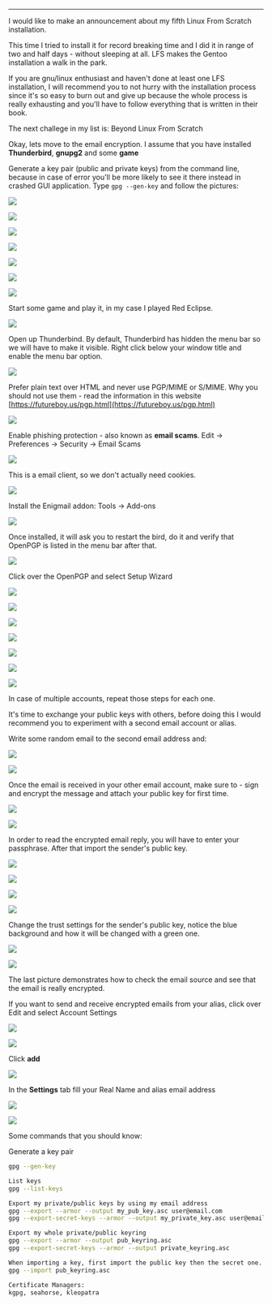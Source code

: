 
---

I would like to make an announcement about my fifth Linux From Scratch installation.

This time I tried to install it for record breaking time and I did it in range of two and half days - without sleeping at all. LFS makes the Gentoo installation a walk in the park.

If you are gnu/linux enthusiast and haven't done at least one LFS installation, I will recommend you to not hurry with the installation process since it's so easy to burn out and give up because the whole process is really exhausting and you'll have to follow everything that is written in their book.

The next challege in my list is: Beyond Linux From Scratch

Okay, lets move to the email encryption. I assume that you have installed **Thunderbird**, **gnupg2** and some **game**

Generate a key pair (public and private keys) from the command line, because in case of error you'll be more likely to see it there instead in crashed GUI application. Type `gpg --gen-key` and follow the pictures:

![]({|img|}/encrypted_emails/gpg-gen-key.png)

![]({|img|}/encrypted_emails/gpg-gen-key1.png)

![]({|img|}/encrypted_emails/gpg-gen-key2.png)

![]({|img|}/encrypted_emails/gpg-gen-key3.png)

![]({|img|}/encrypted_emails/gpg-gen-key4.png)

![]({|img|}/encrypted_emails/gpg-gen-key5.png)

![]({|img|}/encrypted_emails/gpg-gen-key6.png)

Start some game and play it, in my case I played Red Eclipse.

![]({|img|}/encrypted_emails/gpg-gen-key7.png)

Open up Thunderbind. By default, Thunderbird has hidden the menu bar so we will have to make it visible. Right click below your window title and enable the menu bar option. 

![]({|img|}/encrypted_emails/menu-bar.png)

Prefer plain text over HTML and never use PGP/MIME or S/MIME. Why you should not use them - read the information in this website [https://futureboy.us/pgp.html](https://futureboy.us/pgp.html)

![]({|img|}/encrypted_emails/message-body-plain-text.png)

Enable phishing protection - also known as **email scams**. Edit -> Preferences -> Security -> Email Scams

![]({|img|}/encrypted_emails/email-scams.png)

This is a email client, so we don't actually need cookies.

![]({|img|}/encrypted_emails/accept-cookies.png)

Install the Enigmail addon: Tools -> Add-ons

![]({|img|}/encrypted_emails/install-enigmail.png)

Once installed, it will ask you to restart the bird, do it and verify that OpenPGP is listed in the menu bar after that.

![]({|img|}/encrypted_emails/openpgp-in-menu-bar.png)

Click over the OpenPGP and select Setup Wizard

![]({|img|}/encrypted_emails/openpgp-setup-wizard.png)

![]({|img|}/encrypted_emails/openpgp-setup-wizard-1.png)

![]({|img|}/encrypted_emails/openpgp-setup-wizard-2.png)

![]({|img|}/encrypted_emails/openpgp-setup-wizard-3.png)

![]({|img|}/encrypted_emails/openpgp-setup-wizard-4.png)

![]({|img|}/encrypted_emails/openpgp-setup-wizard-5.png)

![]({|img|}/encrypted_emails/openpgp-setup-wizard-6.png)

In case of multiple accounts, repeat those steps for each one.

It's time to exchange your public keys with others, before doing this I would recommend you to experiment with a second email account or alias.

Write some random email to the second email address and:

![]({|img|}/encrypted_emails/exchange-pub-keys.png)

![]({|img|}/encrypted_emails/exchange-pub-keys1.png)

Once the email is received in your other email account, make sure to - sign and encrypt the message and attach your public key for first time.

![]({|img|}/encrypted_emails/exchange-pub-keys3.png)

![]({|img|}/encrypted_emails/exchange-pub-keys4.png)

In order to read the encrypted email reply, you will have to enter your passphrase. After that import the sender's public key.

![]({|img|}/encrypted_emails/exchange-pub-keys5.png)

![]({|img|}/encrypted_emails/keys-exchanged.png)

![]({|img|}/encrypted_emails/keys-exchanged1.png)

![]({|img|}/encrypted_emails/exchange-pub-keys6.png)

Change the trust settings for the sender's public key, notice the blue background and how it will be changed with a green one.

![]({|img|}/encrypted_emails/exchange-pub-keys7.png)

![]({|img|}/encrypted_emails/exchange-pub-keys8.png)

The last picture demonstrates how to check the email source and see that the email is really encrypted.

If you want to send and receive encrypted emails from your alias, click over Edit and select Account Settings

![]({|img|}/encrypted_emails/add-alias.png)

![]({|img|}/encrypted_emails/add-alias-1.png)

Click **add**

![]({|img|}/encrypted_emails/add-alias-2.png)

In the **Settings** tab fill your Real Name and alias email address

![]({|img|}/encrypted_emails/add-alias-3.png)

![]({|img|}/encrypted_emails/add-alias-4.png)

Some commands that you should know:

Generate a key pair

```bash
gpg --gen-key

List keys
gpg --list-keys

Export my private/public keys by using my email address
gpg --export --armor --output my_pub_key.asc user@email.com
gpg --export-secret-keys --armor --output my_private_key.asc user@email.com

Export my whole private/public keyring
gpg --export --armor --output pub_keyring.asc
gpg --export-secret-keys --armor --output private_keyring.asc

When importing a key, first import the public key then the secret one.
gpg --import pub_keyring.asc

Certificate Managers:
kgpg, seahorse, kleopatra
```
